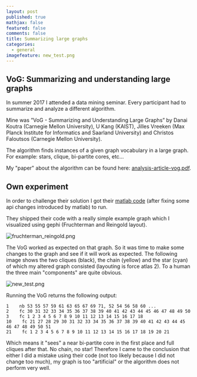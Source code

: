```yaml
---
layout: post
published: true
mathjax: false
featured: false
comments: false
title: Summarizing large graphs
categories:
  - general
imagefeature: new_test.png
---
```

## VoG: Summarizing and understanding large graphs

In summer 2017 I attended a data mining seminar. Every participant had to summarize and analyze a different algorithm.

Mine was ”VoG - Summarizing and Understanding Large Graphs” by Danai Koutra (Carnegie
Mellon University), U Kang (KAIST), Jilles Vreeken (Max Planck Institute for Informatics and Saarland University) and Christos Faloutsos (Carnegie Mellon University).

The algorithm finds instances of a given graph vocabulary in a large graph. For example: stars, clique, bi-partite cores, etc...

My "paper" about the algorithm can be found here: [analysis-article-vog.pdf]({{site.baseurl}}/analysis-article-vog.pdf).

## Own experiment

In order to challenge their solution I got their [matlab code](https://github.com/GemsLab/VoG_Graph_Summarization/) (after fixing some api changes introduced by matlab) to run. 

They shipped their code with a really simple example graph which I visualized using gephi (Fruchterman and Reingold layout).

![fruchterman_reingold.png]({{site.baseurl}}/images/fruchterman_reingold.png)

The VoG worked as expected on that graph. So it was time to make some changes to the graph and see if it will work as expected. The following image shows the two cliques (black), the chain (yellow) and the star (cyan) of which my altered graph consisted (layouting is force atlas 2). To a human the three main "components" are quite obvious.

![new_test.png]({{site.baseurl}}/images/new_test.png)

Running the VoG returns the following output:

```
1    nb 53 55 57 59 61 63 65 67 69 71, 52 54 56 58 60 ...
2    fc 30 31 32 33 34 35 36 37 38 39 40 41 42 43 44 45 46 47 48 49 50
3    fc 1 2 3 4 5 6 7 8 9 10 11 12 13 14 15 16 17 18
10    fc 21 27 28 29 30 31 32 33 34 35 36 37 38 39 40 41 42 43 44 45 46 47 48 49 50 51
21    fc 1 2 3 4 5 6 7 8 9 10 11 12 13 14 15 16 17 18 19 20 21
```

Which means it "sees" a near bi-partite core in the first place and full cliques after that. No chain, no star! Therefore I came to the conclusion that either I did a mistake using their code (not too likely because I did not change too much), my graph is too "artificial" or the algorithm does not perform very well.





